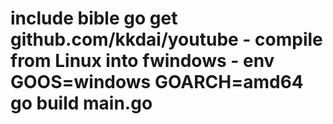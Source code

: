 # include bible go get github.com/kkdai/youtube - compile from Linux into  fwindows - env GOOS=windows GOARCH=amd64 go build main.go
